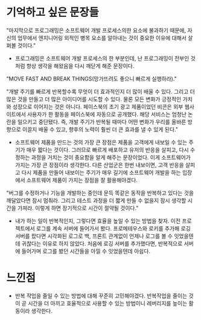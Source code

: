 #  기억하고 싶은 문장들

"마지막으로 프로그래밍은 소프트웨어 개발 프로세스의한 요소에 불과하기 때문에, 자신의 업무에서 엔지니어링 외적인 병목 요소를 알아내는 것이 중요한 이유에 대해서 살펴볼 것이다."

- 프로그래밍은 소프트웨어 개발 프로세스의 한 부분인데, 난 프로그래밍이 전부인 것 처럼 항상 생각을 해왔음을 다시 깨닫게 해준 문장이다.

"MOVE FAST AND BREAK THINGS(망가뜨려도 좋으니 빠르게 실행하라)."

"개발 주기를 빠르게 반복할수록 무엇이 더 효과적인지 더 많이 배울 수 있다. 그리고 더 많은 것을 만들고 더 많은 아이디어를 시도할 수 있다. 물론 모든 변화가 긍정적인 가치와 성장으로 이어지는 것은 아니다. 페이스북의 초기 광고 제품이었던 비콘은 외부 웹사이트에서 사용자가 한 활동을 페이스북에 자동으로 공개했다. 해당 서비스는 엄청난 논란을 일으키고 중단됐다. 즉, 개발 주기가 반복될 때마다 어떤 변화가 우리를 올바른 방향으로 이끌지 배울 수 있고, 향후의 노력이 훨씬 더 큰 효과를 낼 수 있게 된다."

- 소프트웨어 제품을 만드는 것의 가장 큰 장점은 제품을 고객에게 내보일 수 있는 주기가 매우 짧다는 것이다. 그러므로 빠르게 배포하고 유저의 반응을 살피고, 다시 수정하는 과정을 거치는 것이 중요함을 알게 해주는 문장이었다. 이게 소프트웨어가 가지는 가장 큰 장점이라 생각한다. 다른 산업군은 한번 내보이면, 고객 반응을 살피고 다시 제품을 만들어 내보이는 주기가 매우 길기에 소프트웨어 개발을 하는 입장에서 소프트웨어 제품이 가지는 장점을 잘 활용해야겠다.

"버그를 수정하거나 기능을 개발하는 중인데 문득 똑같은 동작을 반복하고 있다는 것을 깨달았다면 잠시 멈춰라. 그리고 테스트 과정을 더 짧게 만들 수 없을지 잠시 생각할 시간을 가져라. 이렇게 하면 장기적으로 시간이 절약될 것이다."

- 내가 하는 일이 반복적인지, 그렇다면 효율을 높일 수 있는 방법을 찾자.
이전 프로젝트에서 로그를 계속 서버에 들어가서 봤다.
프로메테우스와 로키를 추가해 로깅 서버를 팠다면 시각화된 로그로 백, 프론트 관계없이 언제나 로그를 볼 수 잇었을텐데 귀찮다는 이유로 하지 않았다. 처음에 로깅 서버를 추가했다면, 반복적으로 서버에 들어가며 로그를 봤던 시간들을 아낄 수 잇었을텐데 아쉽다. 


# 느낀점 
- 반복 작업을 줄일 수 있는 방법에 대해 꾸준히 고민해야겠다. 반복작업을 줄이는 것이 곧 시간을 더 아끼고 효율적으로 사용할 수 있는 방법이니 레버리지를 높이는 활동이라 생각한다.
